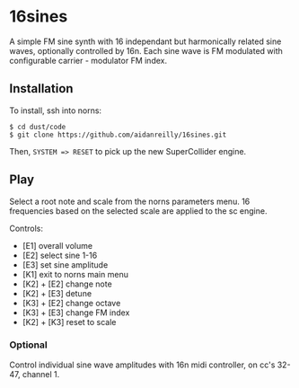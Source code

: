 # 16sines

A simple FM sine synth with 16 independant but harmonically related sine waves, optionally controlled by 16n. Each sine wave is FM modulated with configurable carrier - modulator FM index.

## Installation

To install, ssh into norns:  

	$ cd dust/code
	$ git clone https://github.com/aidanreilly/16sines.git

Then, `SYSTEM => RESET` to pick up the new SuperCollider engine.

## Play

Select a root note and scale from the norns parameters menu. 16 frequencies based on the selected scale are applied to the sc engine.  

Controls:

* [E1] overall volume
* [E2] select sine 1-16
* [E3] set sine amplitude
* [K1] exit to norns main menu
* [K2] + [E2] change note
* [K2] + [E3] detune
* [K3] + [E2] change octave
* [K3] + [E3] change FM index
* [K2] + [K3] reset to scale

### Optional

Control individual sine wave amplitudes with 16n midi controller, on cc's 32-47, channel 1.

